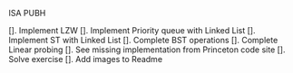 ISA PUBH

[]. Implement LZW
[]. Implement Priority queue with Linked List
[]. Implement ST with Linked List
[]. Complete BST operations
[]. Complete Linear probing
[]. See missing implementation from Princeton code site
[]. Solve exercise
[]. Add images to Readme